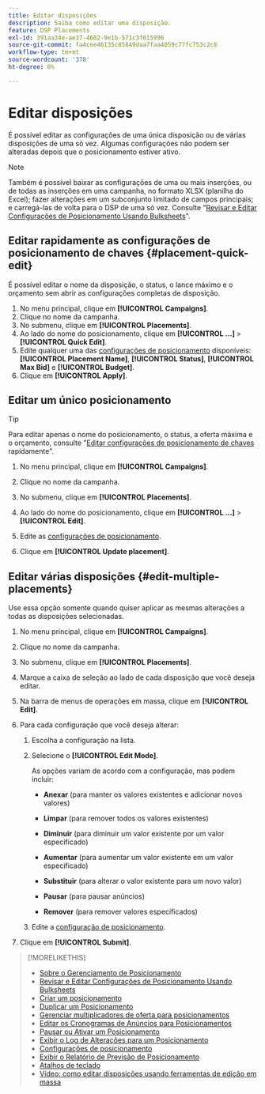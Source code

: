 ```yaml
---
title: Editar disposições
description: Saiba como editar uma disposição.
feature: DSP Placements
exl-id: 391aa34e-ae37-4682-9e1b-571c3f015996
source-git-commit: fa4cee46135c85849daa7faa4059c77fc753c2c8
workflow-type: tm+mt
source-wordcount: '378'
ht-degree: 0%

---
```


# Editar disposições

É possível editar as configurações de uma única disposição ou de várias disposições de uma só vez. Algumas configurações não podem ser alteradas depois que o posicionamento estiver ativo.

<!-- Some placements don't have these options. Clarify which placement types aren't eligible -- is it PG placements, or all placements using private inventory? And anything else? -->

>[!NOTE]
>
>Também é possível baixar as configurações de uma ou mais inserções, ou de todas as inserções em uma campanha, no formato XLSX (planilha do Excel); fazer alterações em um subconjunto limitado de campos principais; e carregá-las de volta para o DSP de uma só vez. Consulte &quot;[Revisar e Editar Configurações de Posicionamento Usando Bulksheets](placement-qa.md)&quot;.

## Editar rapidamente as configurações de posicionamento de chaves {#placement-quick-edit}

É possível editar o nome da disposição, o status, o lance máximo e o orçamento sem abrir as configurações completas de disposição.

1. No menu principal, clique em **[!UICONTROL Campaigns]**.
1. Clique no nome da campanha.
1. No submenu, clique em **[!UICONTROL Placements]**.
1. Ao lado do nome do posicionamento, clique em **[!UICONTROL ...]** > **[!UICONTROL Quick Edit]**.
1. Edite qualquer uma das [configurações de posicionamento](placement-settings.md) disponíveis: **[!UICONTROL Placement Name]**, **[!UICONTROL Status]**, **[!UICONTROL Max Bid]** e **[!UICONTROL Budget]**.
1. Clique em **[!UICONTROL Apply]**.

## Editar um único posicionamento

>[!TIP]
>
> Para editar apenas o nome do posicionamento, o status, a oferta máxima e o orçamento, consulte &quot;[Editar configurações de posicionamento de chaves](#placement-quick-edit) rapidamente&quot;.

1. No menu principal, clique em **[!UICONTROL Campaigns]**.

1. Clique no nome da campanha.

1. No submenu, clique em **[!UICONTROL Placements]**.

1. Ao lado do nome do posicionamento, clique em **[!UICONTROL ...]** > **[!UICONTROL Edit]**.

1. Edite as [configurações de posicionamento](placement-settings.md).

1. Clique em **[!UICONTROL Update placement]**.

## Editar várias disposições {#edit-multiple-placements}

Use essa opção somente quando quiser aplicar as mesmas alterações a todas as disposições selecionadas.

1. No menu principal, clique em **[!UICONTROL Campaigns]**.

1. Clique no nome da campanha.

1. No submenu, clique em **[!UICONTROL Placements]**.

1. Marque a caixa de seleção ao lado de cada disposição que você deseja editar.

1. Na barra de menus de operações em massa, clique em **[!UICONTROL Edit]**.

1. Para cada configuração que você deseja alterar:

   1. Escolha a configuração na lista.

   1. Selecione o **[!UICONTROL Edit Mode]**.

      As opções variam de acordo com a configuração, mas podem incluir:

      * **Anexar** (para manter os valores existentes e adicionar novos valores)

      * **Limpar** (para remover todos os valores existentes)

      * **Diminuir** (para diminuir um valor existente por um valor especificado)

      * **Aumentar** (para aumentar um valor existente em um valor especificado)

      * **Substituir** (para alterar o valor existente para um novo valor)

      * **Pausar** (para pausar anúncios)

      * **Remover** (para remover valores especificados)

   1. Edite a [configuração de posicionamento](placement-settings.md).

1. Clique em **[!UICONTROL Submit]**.

>[!MORELIKETHIS]
>
>* [Sobre o Gerenciamento de Posicionamento](placement-about.md)
>* [Revisar e Editar Configurações de Posicionamento Usando Bulksheets](placement-qa.md)
>* [Criar um posicionamento](placement-create.md)
>* [Duplicar um Posicionamento](placement-duplicate.md)
>* [Gerenciar multiplicadores de oferta para posicionamentos](placement-manage-bid-multipliers.md)
>* [Editar os Cronogramas de Anúncios para Posicionamentos](placement-edit-ad-schedule.md)
>* [Pausar ou Ativar um Posicionamento](placement-pause-activate.md)
>* [Exibir o Log de Alterações para um Posicionamento](placement-change-log.md)
>* [Configurações de posicionamento](placement-settings.md)
>* [Exibir o Relatório de Previsão de Posicionamento](/help/dsp/campaign-management/reports/placement-forecast.md)
>* [Atalhos de teclado](/help/dsp/campaign-management/reports/keyboard-shortcuts.md)
>* [Vídeo: como editar disposições usando ferramentas de edição em massa](https://experienceleague.adobe.com/docs/advertising-learn/tutorials/dsp/bulk-edit-placement-tools.html)
